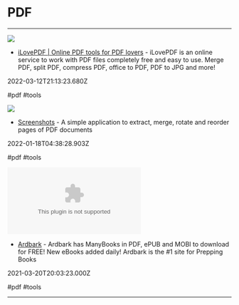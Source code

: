 # PDF

---

![](https://www.ilovepdf.com/img/ilovepdf/social/en-US/ilovepdf.png)

- [iLovePDF | Online PDF tools for PDF lovers](https://www.ilovepdf.com) - iLovePDF is an online service to work with PDF files completely free and easy to use. Merge PDF, split PDF, compress PDF, office to PDF, PDF to JPG and more!

2022-03-12T21:13:23.680Z

#pdf #tools

![](https://rdl.ink/render/https%3A%2F%2Fjunrrein.github.io%2Fpdfslicer)

- [Screenshots](https://junrrein.github.io/pdfslicer) - A simple application to extract, merge, rotate and reorder pages of PDF documents

2022-01-18T04:38:28.903Z

#pdf #tools

![](https://rdl.ink/render/https%3A%2F%2Fardbark.com)

- [Ardbark](https://ardbark.com) - Ardbark has ManyBooks in PDF, ePUB and MOBI to download for FREE! New eBooks added daily! Ardbark is the #1 site for Prepping Books

2021-03-20T20:03:23.000Z

#pdf #tools

---

